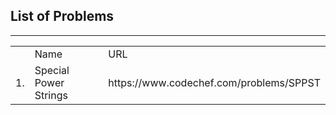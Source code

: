 <h2>List of Problems</h2>
<hr>
<table>
<th>
<td>Name</td>
<td>URL</td>
</th>
<tr>
<td>1.</td><td>Special Power Strings</td><td>https://www.codechef.com/problems/SPPST</td>
</tr>
